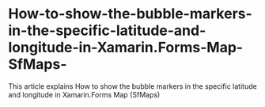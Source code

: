 # How-to-show-the-bubble-markers-in-the-specific-latitude-and-longitude-in-Xamarin.Forms-Map-SfMaps-
This article explains How to show the bubble markers in the specific latitude and longitude  in Xamarin.Forms Map (SfMaps)
